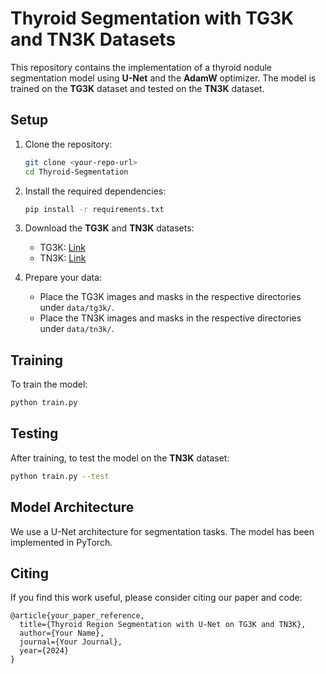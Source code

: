
# Thyroid Segmentation with TG3K and TN3K Datasets

This repository contains the implementation of a thyroid nodule segmentation model using **U-Net** and the **AdamW** optimizer. The model is trained on the **TG3K** dataset and tested on the **TN3K** dataset.

## Setup

1. Clone the repository:
   ```bash
   git clone <your-repo-url>
   cd Thyroid-Segmentation
   ```

2. Install the required dependencies:
   ```bash
   pip install -r requirements.txt
   ```

3. Download the **TG3K** and **TN3K** datasets:
   - TG3K: [Link](https://github.com/openmedlab/Awesome-Medical-Dataset/blob/main/resources/TG3K.md)
   - TN3K: [Link](https://drive.google.com/file/d/1reHyY5eTZ5uePXMVMzFOq5j3eFOSp50F/view)

4. Prepare your data:
   - Place the TG3K images and masks in the respective directories under `data/tg3k/`.
   - Place the TN3K images and masks in the respective directories under `data/tn3k/`.

## Training

To train the model:
```bash
python train.py
```

## Testing

After training, to test the model on the **TN3K** dataset:
```bash
python train.py --test
```

## Model Architecture

We use a U-Net architecture for segmentation tasks. The model has been implemented in PyTorch.

## Citing

If you find this work useful, please consider citing our paper and code:

```
@article{your_paper_reference,
  title={Thyroid Region Segmentation with U-Net on TG3K and TN3K},
  author={Your Name},
  journal={Your Journal},
  year={2024}
}
```
